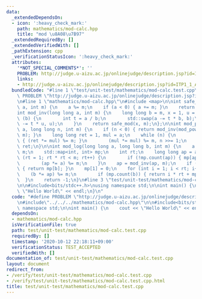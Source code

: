 ```yaml
---
data:
  _extendedDependsOn:
  - icon: ':heavy_check_mark:'
    path: mathematics/mod-calc.hpp
    title: "mod \u8A08\u7B97"
  _extendedRequiredBy: []
  _extendedVerifiedWith: []
  _pathExtension: cpp
  _verificationStatusIcon: ':heavy_check_mark:'
  attributes:
    '*NOT_SPECIAL_COMMENTS*': ''
    PROBLEM: http://judge.u-aizu.ac.jp/onlinejudge/description.jsp?id=ITP1_1_A&lang=ja
    links:
    - http://judge.u-aizu.ac.jp/onlinejudge/description.jsp?id=ITP1_1_A&lang=ja
  bundledCode: "#line 1 \"test/unit-test/mathematics/mod-calc.test.cpp\"\n#define\
    \ PROBLEM \"http://judge.u-aizu.ac.jp/onlinejudge/description.jsp?id=ITP1_1_A&lang=ja\"\
    \n#line 1 \"mathematics/mod-calc.hpp\"\n#include <map>\n\nint safe_mod(long long\
    \ a, int m) {\n    a %= m;\n    if (a < 0) { a += m; }\n    return a;\n};\n\n\
    int mod_inv(long long a, int m) {\n    long long b = m, x = 1, u = 0;\n    while\
    \ (b) {\n        int t = a / b;\n        std::swap(a -= t * b, b);\n        std::swap(x\
    \ -= t * u, u);\n    }\n    return safe_mod(x, m);\n};\n\nint mod_pow(long long\
    \ a, long long n, int m) {\n    if (n < 0) { return mod_inv(mod_pow(a, -n, m),\
    \ m); }\n    long long ret = 1, mul = a;\n    while (n) {\n        if (n & 1)\
    \ { (ret *= mul) %= m; }\n        (mul *= mul) %= m, n >>= 1;\n    }\n    return\
    \ ret;\n}\n\nint mod_log(long long a, long long b, int m) {\n    a %= m, b %=\
    \ m;\n    std::map<int, int> mp;\n    int rt;\n    long long ap = a;\n    for\
    \ (rt = 1; rt * rt < m; rt++) {\n        if (!mp.count(ap)) { mp[ap] = rt; }\n\
    \        (ap *= a) %= m;\n    }\n    ap = mod_inv(ap, m);\n    if (mp.count(b))\
    \ { return mp[b]; }\n    mp[1] = 0;\n    for (int i = 1; i < rt; i++) {\n    \
    \    (b *= ap) %= m;\n        if (mp.count(b)) { return i * rt + mp[b]; }\n  \
    \  }\n    return -1;\n}\n#line 3 \"test/unit-test/mathematics/mod-calc.test.cpp\"\
    \n\n#include<bits/stdc++.h>\nusing namespace std;\n\nint main() {\n    cout <<\
    \ \"Hello World\" << endl;\n}\n"
  code: "#define PROBLEM \"http://judge.u-aizu.ac.jp/onlinejudge/description.jsp?id=ITP1_1_A&lang=ja\"\
    \n#include\"../../../mathematics/mod-calc.hpp\"\n\n#include<bits/stdc++.h>\nusing\
    \ namespace std;\n\nint main() {\n    cout << \"Hello World\" << endl;\n}"
  dependsOn:
  - mathematics/mod-calc.hpp
  isVerificationFile: true
  path: test/unit-test/mathematics/mod-calc.test.cpp
  requiredBy: []
  timestamp: '2020-10-12 22:18:11+09:00'
  verificationStatus: TEST_ACCEPTED
  verifiedWith: []
documentation_of: test/unit-test/mathematics/mod-calc.test.cpp
layout: document
redirect_from:
- /verify/test/unit-test/mathematics/mod-calc.test.cpp
- /verify/test/unit-test/mathematics/mod-calc.test.cpp.html
title: test/unit-test/mathematics/mod-calc.test.cpp
---
```

